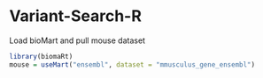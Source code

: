 # Variant-Search-R

Load bioMart and pull mouse dataset
```R
library(biomaRt)
mouse = useMart("ensembl", dataset = "mmusculus_gene_ensembl")
```
